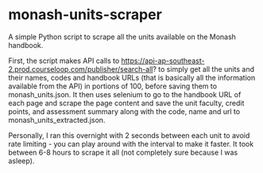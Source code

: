 # monash-units-scraper
A simple Python script to scrape all the units available on the Monash handbook.

First, the script makes API calls to https://api-ap-southeast-2.prod.courseloop.com/publisher/search-all? to simply get all the units and their names, codes and handbook URLs (that is basically all the information available from the API) in portions of 100, before saving them to monash_units.json. It then uses selenium to go to the handbook URL of each page and scrape the page content and save the unit faculty, credit points, and assessment summary along with the code, name and url to monash_units_extracted.json. 

Personally, I ran this overnight with 2 seconds between each unit to avoid rate limiting - you can play around with the interval to make it faster. It took between 6-8 hours to scrape it all (not completely sure because I was asleep).
